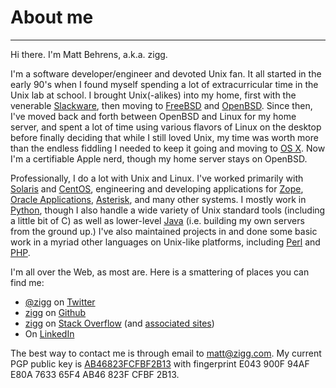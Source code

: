 # About me

----

Hi there.  I'm Matt Behrens, a.k.a. zigg.

I'm a software developer/engineer and devoted Unix fan.  It all
started in the early 90's when I found myself spending a lot of
extracurricular time in the Unix lab at school.  I brought Unix(-alikes)
into my home, first with the venerable [Slackware][1], then moving
to [FreeBSD][2] and [OpenBSD][3].  Since then, I've moved back and
forth between OpenBSD and Linux for my home server, and spent a lot
of time using various flavors of Linux on the desktop before finally
deciding that while I still loved Unix, my time was worth more than
the endless fiddling I needed to keep it going and moving to [OS
X][4].  Now I'm a certifiable Apple nerd, though my home server
stays on OpenBSD.

Professionally, I do a lot with Unix and Linux.  I've worked primarily
with [Solaris][5] and [CentOS][6], engineering and developing
applications for [Zope][7], [Oracle Applications][8], [Asterisk][9],
and many other systems.  I mostly work in [Python][10], though I also
handle a wide variety of Unix standard tools (including a little
bit of C) as well as lower-level [Java][11] (i.e. building my own
servers from the ground up.)  I've also maintained projects in and
done some basic work in a myriad other languages on Unix-like
platforms, including [Perl][12] and [PHP][13].

I'm all over the Web, as most are.  Here is a smattering of places
you can find me:

* [@zigg][14] on [Twitter][15]
* [zigg][16] on [Github][17]
* [zigg][18] on [Stack Overflow][19] (and [associated sites][20])
* On [LinkedIn][21]

The best way to contact me is through email to matt@zigg.com.  My
current PGP public key is [AB46823FCFBF2B13][22] with fingerprint
E043 900F 94AF E80A 7633 65F4 AB46 823F CFBF 2B13.

[1]: http://www.slackware.com/
[2]: https://www.freebsd.org/
[3]: http://www.openbsd.org/
[4]: https://www.apple.com/osx/
[5]: https://www.oracle.com/Solaris/
[6]: https://www.centos.org/
[7]: http://www.zope.org/
[8]: https://www.oracle.com/us/products/applications/
[9]: https://www.asterisk.org/
[10]: http://www.python.org/
[11]: https://www.java.com/
[12]: http://www.perl.org/
[13]: https://www.php.net/
[14]: https://twitter.com/zigg/
[15]: https://twitter.com/
[16]: https://github.com/zigg/
[17]: https://github.com/
[18]: https://stackoverflow.com/users/722332/zigg
[19]: https://stackoverflow.com/
[20]: https://stackexchange.com/users/372964/zigg?tab=accounts
[21]: https://www.linkedin.com/in/mattbehrens
[22]: http://wwwkeys.pgp.net:11371/pks/lookup?op=get&search=0xAB46823FCFBF2B13

